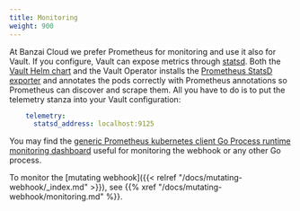 ```yaml
---
title: Monitoring
weight: 900
---
```


At Banzai Cloud we prefer Prometheus for monitoring and use it also for Vault. If you configure, Vault can expose metrics through [statsd](https://developer.hashicorp.com/vault/docs/configuration/telemetry#statsd). Both the [Vault Helm chart](https://github.com/bank-vaults/vault-helm-chart/tree/main/vault) and the Vault Operator installs the [Prometheus StatsD exporter](https://github.com/prometheus/statsd_exporter) and annotates the pods correctly with Prometheus annotations so Prometheus can discover and scrape them. All you have to do is to put the telemetry stanza into your Vault configuration:

```yaml
    telemetry:
      statsd_address: localhost:9125
```

You may find the [generic Prometheus kubernetes client Go Process runtime monitoring dashboard](https://grafana.com/grafana/dashboards/240) useful for monitoring the webhook or any other Go process.

To monitor the [mutating webhook]({{< relref "/docs/mutating-webhook/_index.md" >}}), see {{% xref "/docs/mutating-webhook/monitoring.md" %}}.
